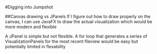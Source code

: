 #Digging into Jumpshot

##Canvas drawing vs JPanels
If I figure out how to draw properly on the canvas, I can use JavaFX to draw the actual visualization which would be more modern and flexible

A JPanel is simple but not flexible. A for loop that generates a series of VisualizationPanels for the most recent fileview would be easy but potentially limited in flexability


